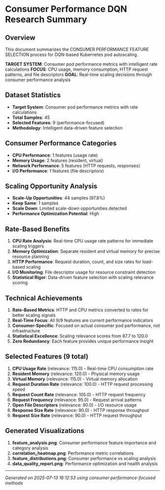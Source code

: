# Consumer Performance DQN Research Summary

## Overview
This document summarizes the CONSUMER PERFORMANCE FEATURE SELECTION process for DQN-based Kubernetes pod autoscaling.

**TARGET SYSTEM**: Consumer pod performance metrics with intelligent rate calculations
**FOCUS**: CPU usage, memory consumption, HTTP request patterns, and file descriptors
**GOAL**: Real-time scaling decisions through consumer performance analysis

## Dataset Statistics
- **Target System**: Consumer pod performance metrics with rate calculations
- **Total Samples**: 45
- **Selected Features**: 9 (performance-focused)
- **Methodology**: Intelligent data-driven feature selection

## Consumer Performance Categories
- **CPU Performance**: 1 features (usage rate)
- **Memory Usage**: 2 features (resident, virtual)
- **Network Performance**: 5 features (HTTP requests, responses)
- **I/O Performance**: 1 features (file descriptors)

## Scaling Opportunity Analysis
- **Scale-Up Opportunities**: 44 samples (97.8%)
- **Keep Same**: 1 samples
- **Scale Down**: Limited scale-down opportunities detected
- **Performance Optimization Potential**: High

## Rate-Based Benefits
1. **CPU Rate Analysis**: Real-time CPU usage rate patterns for immediate scaling triggers
2. **Memory Optimization**: Separate resident and virtual memory for precise resource planning
3. **HTTP Performance**: Request duration, count, and size rates for load-based scaling
4. **I/O Monitoring**: File descriptor usage for resource constraint detection
5. **Statistical Rigor**: Data-driven feature selection with scaling relevance scoring

## Technical Achievements
1. **Rate-Based Metrics**: HTTP and CPU metrics converted to rates for better scaling signals
2. **Real-Time Focus**: All 9/9 features are current performance indicators
3. **Consumer-Specific**: Focused on actual consumer pod performance, not infrastructure
4. **Statistical Excellence**: Scaling relevance scores from 87.7 to 120.0
5. **Zero Redundancy**: Each feature provides unique performance insight

## Selected Features (9 total)
1. **CPU Usage Rate** (relevance: 115.0) - Real-time CPU consumption rate
2. **Resident Memory** (relevance: 120.0) - Physical memory usage
3. **Virtual Memory** (relevance: 115.0) - Virtual memory allocation
4. **Request Duration Rate** (relevance: 100.0) - HTTP request processing speed
5. **Request Count Rate** (relevance: 105.0) - HTTP request frequency
6. **Request Frequency** (relevance: 95.0) - Request arrival patterns
7. **Open File Descriptors** (relevance: 90.0) - I/O resource usage
8. **Response Size Rate** (relevance: 90.0) - HTTP response throughput
9. **Request Size Rate** (relevance: 90.0) - HTTP request throughput

## Generated Visualizations
1. **feature_analysis.png**: Consumer performance feature importance and category analysis
2. **correlation_heatmap.png**: Performance metric correlations
3. **feature_distributions.png**: Consumer performance vs scaling analysis
4. **data_quality_report.png**: Performance optimization and health analysis

---
*Generated on 2025-07-13 16:12:53 using consumer performance-focused methods*
